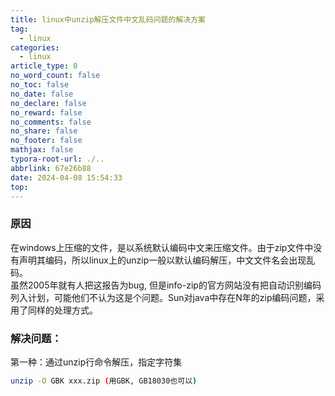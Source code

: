 ```yaml
---
title: linux中unzip解压文件中文乱码问题的解决方案
tag:
  - linux
categories:
  - linux
article_type: 0
no_word_count: false
no_toc: false
no_date: false
no_declare: false
no_reward: false
no_comments: false
no_share: false
no_footer: false
mathjax: false
typora-root-url: ./..
abbrlink: 67e26b88
date: 2024-04-08 15:54:33
top:
---
```


### 原因

在windows上压缩的文件，是以系统默认编码中文来压缩文件。由于zip文件中没有声明其编码，所以linux上的unzip一般以默认编码解压，中文文件名会出现乱码。  
虽然2005年就有人把这报告为bug, 但是info-zip的官方网站没有把自动识别编码列入计划，可能他们不认为这是个问题。Sun对java中存在N年的zip编码问题，采用了同样的处理方式。

### 解决问题：

第一种：通过unzip行命令解压，指定字符集

```bash
unzip -O GBK xxx.zip (用GBK, GB18030也可以)
```
